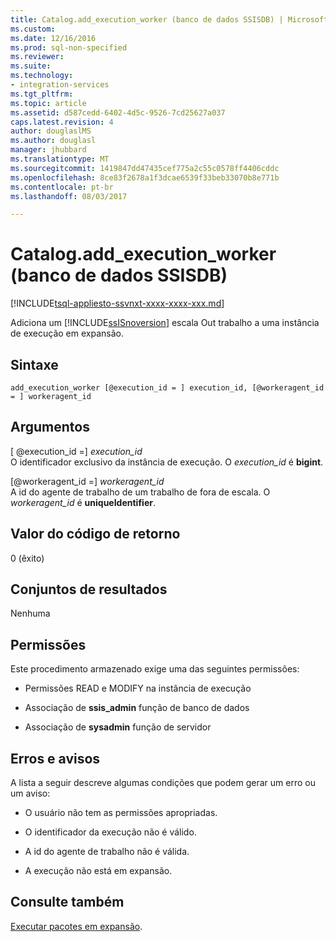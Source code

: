 ```yaml
---
title: Catalog.add_execution_worker (banco de dados SSISDB) | Microsoft Docs
ms.custom: 
ms.date: 12/16/2016
ms.prod: sql-non-specified
ms.reviewer: 
ms.suite: 
ms.technology:
- integration-services
ms.tgt_pltfrm: 
ms.topic: article
ms.assetid: d587cedd-6402-4d5c-9526-7cd25627a037
caps.latest.revision: 4
author: douglaslMS
ms.author: douglasl
manager: jhubbard
ms.translationtype: MT
ms.sourcegitcommit: 1419847dd47435cef775a2c55c0578ff4406cddc
ms.openlocfilehash: 8ce83f2678a1f3dcae6539f33beb33070b8e771b
ms.contentlocale: pt-br
ms.lasthandoff: 08/03/2017

---
```

# <a name="catalogaddexecutionworker-ssisdb-database"></a>Catalog.add_execution_worker (banco de dados SSISDB)
[!INCLUDE[tsql-appliesto-ssvnxt-xxxx-xxxx-xxx.md](../../includes/tsql-appliesto-ssvnxt-xxxx-xxxx-xxx.md)]

Adiciona um [!INCLUDE[ssISnoversion](../../includes/ssisnoversion-md.md)] escala Out trabalho a uma instância de execução em expansão.

## <a name="syntax"></a>Sintaxe

```tsql
add_execution_worker [@execution_id = ] execution_id, [@workeragent_id = ] workeragent_id
```

## <a name="arguments"></a>Argumentos
[ @execution_id =] *execution_id*  
 O identificador exclusivo da instância de execução. O *execution_id* é **bigint**.  
 
[@workeragent_id =] *workeragent_id*  
A id do agente de trabalho de um trabalho de fora de escala. O *workeragent_id* é **uniqueIdentifier**.

## <a name="return-code-value"></a>Valor do código de retorno  
 0 (êxito)  
  
## <a name="result-sets"></a>Conjuntos de resultados  
 Nenhuma  

## <a name="permissions"></a>Permissões  
 Este procedimento armazenado exige uma das seguintes permissões:  
  
-   Permissões READ e MODIFY na instância de execução  
  
-   Associação de **ssis_admin** função de banco de dados  
  
-   Associação de **sysadmin** função de servidor  
 
## <a name="errors-and-warnings"></a>Erros e avisos  
 A lista a seguir descreve algumas condições que podem gerar um erro ou um aviso:  
 
- O usuário não tem as permissões apropriadas.

- O identificador da execução não é válido.

- A id do agente de trabalho não é válida.

- A execução não está em expansão.

## <a name="see-also"></a>Consulte também
[Executar pacotes em expansão](~/integration-services/scale-out/run-packages-in-integration-services-ssis-scale-out.md).


